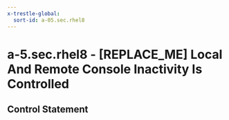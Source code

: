 ```yaml
---
x-trestle-global:
  sort-id: a-05.sec.rhel8
---
```


# a-5.sec.rhel8 - \[REPLACE_ME\] Local And Remote Console Inactivity Is Controlled

## Control Statement
